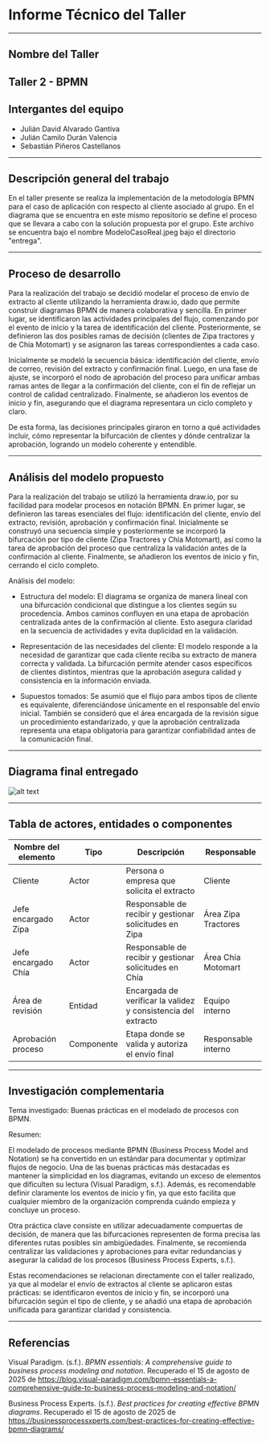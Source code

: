 # Informe Técnico del Taller
---
## Nombre del Taller

Taller 2 - BPMN
---
## Intergantes del equipo

- Julián David Alvarado Gantiva
- Julián Camilo Durán Valencia
- Sebastián Piñeros Castellanos
---

## Descripción general del trabajo

En el taller presente se realiza la implementación de la metodología BPMN para el caso de aplicación con respecto al cliente asociado al grupo. En el diagrama que se encuentra en este mismo repositorio se define el proceso que se llevara a cabo con la solución propuesta por el grupo. Este archivo se encuentra bajo el nombre ModeloCasoReal.jpeg bajo el directorio "entrega".

---
## Proceso de desarrollo

Para la realización del trabajo se decidió modelar el proceso de envío de extracto al cliente utilizando la herramienta draw.io, dado que permite construir diagramas BPMN de manera colaborativa y sencilla. En primer lugar, se identificaron las actividades principales del flujo, comenzando por el evento de inicio y la tarea de identificación del cliente. Posteriormente, se definieron las dos posibles ramas de decisión (clientes de Zipa tractores y de Chía Motomart) y se asignaron las tareas correspondientes a cada caso.

Inicialmente se modeló la secuencia básica: identificación del cliente, envío de correo, revisión del extracto y confirmación final. Luego, en una fase de ajuste, se incorporó el nodo de aprobación del proceso para unificar ambas ramas antes de llegar a la confirmación del cliente, con el fin de reflejar un control de calidad centralizado. Finalmente, se añadieron los eventos de inicio y fin, asegurando que el diagrama representara un ciclo completo y claro.

De esta forma, las decisiones principales giraron en torno a qué actividades incluir, cómo representar la bifurcación de clientes y dónde centralizar la aprobación, logrando un modelo coherente y entendible.

---
##  Análisis del modelo propuesto

Para la realización del trabajo se utilizó la herramienta draw.io, por su facilidad para modelar procesos en notación BPMN. En primer lugar, se definieron las tareas esenciales del flujo: identificación del cliente, envío del extracto, revisión, aprobación y confirmación final. Inicialmente se construyó una secuencia simple y posteriormente se incorporó la bifurcación por tipo de cliente (Zipa Tractores y Chía Motomart), así como la tarea de aprobación del proceso que centraliza la validación antes de la confirmación al cliente. Finalmente, se añadieron los eventos de inicio y fin, cerrando el ciclo completo.

Análisis del modelo:

- Estructura del modelo: El diagrama se organiza de manera lineal con una bifurcación condicional que distingue a los clientes según su procedencia. Ambos caminos confluyen en una etapa de aprobación centralizada antes de la confirmación al cliente. Esto asegura claridad en la secuencia de actividades y evita duplicidad en la validación.

- Representación de las necesidades del cliente: El modelo responde a la necesidad de garantizar que cada cliente reciba su extracto de manera correcta y validada. La bifurcación permite atender casos específicos de clientes distintos, mientras que la aprobación asegura calidad y consistencia en la información enviada.

- Supuestos tomados: Se asumió que el flujo para ambos tipos de cliente es equivalente, diferenciándose únicamente en el responsable del envío inicial. También se consideró que el área encargada de la revisión sigue un procedimiento estandarizado, y que la aprobación centralizada representa una etapa obligatoria para garantizar confiabilidad antes de la comunicación final.

---
## Diagrama final entregado

![alt text](image.png)

---
## Tabla de actores, entidades o componentes

| Nombre del elemento | Tipo      | Descripción                                               | Responsable         |
|----------------------|-----------|-----------------------------------------------------------|---------------------|
| Cliente              | Actor     | Persona o empresa que solicita el extracto                | Cliente             |
| Jefe encargado Zipa  | Actor     | Responsable de recibir y gestionar solicitudes en Zipa    | Área Zipa Tractores |
| Jefe encargado Chía  | Actor     | Responsable de recibir y gestionar solicitudes en Chía    | Área Chía Motomart  |
| Área de revisión     | Entidad   | Encargada de verificar la validez y consistencia del extracto | Equipo interno      |
| Aprobación proceso   | Componente| Etapa donde se valida y autoriza el envío final           | Responsable interno |

---
## Investigación complementaria

Tema investigado: Buenas prácticas en el modelado de procesos con BPMN.

Resumen:

El modelado de procesos mediante BPMN (Business Process Model and Notation) se ha convertido en un estándar para documentar y optimizar flujos de negocio. Una de las buenas prácticas más destacadas es mantener la simplicidad en los diagramas, evitando un exceso de elementos que dificulten su lectura (Visual Paradigm, s.f.). Además, es recomendable definir claramente los eventos de inicio y fin, ya que esto facilita que cualquier miembro de la organización comprenda cuándo empieza y concluye un proceso.

Otra práctica clave consiste en utilizar adecuadamente compuertas de decisión, de manera que las bifurcaciones representen de forma precisa las diferentes rutas posibles sin ambigüedades. Finalmente, se recomienda centralizar las validaciones y aprobaciones para evitar redundancias y asegurar la calidad de los procesos (Business Process Experts, s.f.).

Estas recomendaciones se relacionan directamente con el taller realizado, ya que al modelar el envío de extractos al cliente se aplicaron estas prácticas: se identificaron eventos de inicio y fin, se incorporó una bifurcación según el tipo de cliente, y se añadió una etapa de aprobación unificada para garantizar claridad y consistencia.

---

## Referencias

Visual Paradigm. (s.f.). *BPMN essentials: A comprehensive guide to business process modeling and notation*. Recuperado el 15 de agosto de 2025 de https://blog.visual-paradigm.com/bpmn-essentials-a-comprehensive-guide-to-business-process-modeling-and-notation/

Business Process Experts. (s.f.). *Best practices for creating effective BPMN diagrams*. Recuperado el 15 de agosto de 2025 de https://businessprocessxperts.com/best-practices-for-creating-effective-bpmn-diagrams/